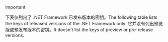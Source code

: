 
> [!IMPORTANT]
> <span data-ttu-id="2708c-101">下表仅列出了 .NET Framework 已发布版本的密钥。</span><span class="sxs-lookup"><span data-stu-id="2708c-101">The following table lists the keys of released versions of the .NET Framework only.</span></span> <span data-ttu-id="2708c-102">它并没有列出预览版或预发布版本的密钥。</span><span class="sxs-lookup"><span data-stu-id="2708c-102">It doesn't list the keys of preview or pre-release versions.</span></span>

